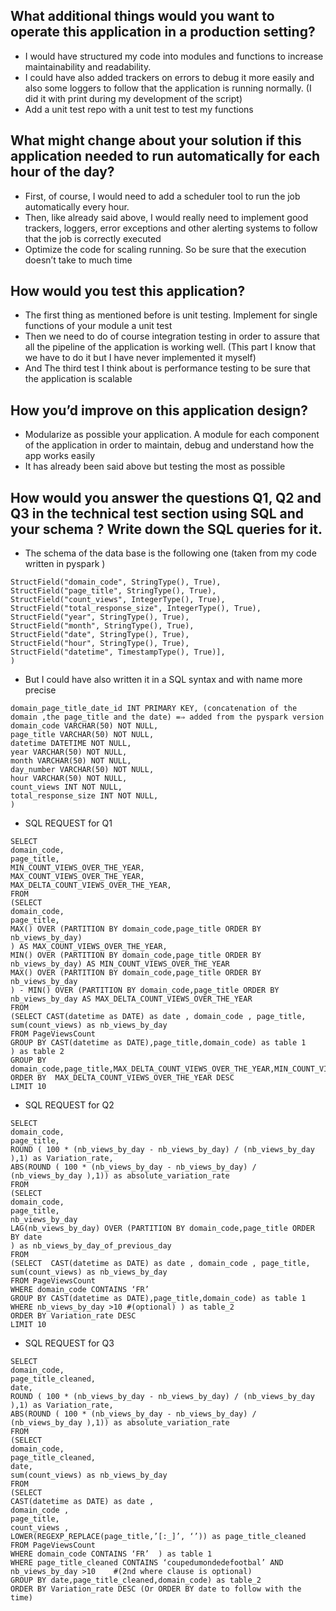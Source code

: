 ## What additional things would you want to operate this application in a production setting?
 -  I would have structured my code into modules and functions to increase maintainability and readability.
 -  I could have also added trackers on errors to debug it more easily and also some loggers to follow that the application is running normally. (I did it with print during my development of the script)
 -  Add a unit test repo with a unit test to test my functions

## What might change about your solution if this application needed to run automatically for each hour of the day?
 -  First, of course, I would need to add a scheduler tool to run the job automatically every hour.
 -  Then, like already said above, I would really need to implement good trackers, loggers,   error exceptions and other alerting systems to follow that the job is correctly executed
-  Optimize the code for scaling running. So be sure that the execution doesn’t take to much time 

## How would you test this application?
 -  The first thing as mentioned before is unit testing.  Implement for single functions of your module a unit test 
 -  Then we need to do of course integration testing in order to assure that all the pipeline of the application is working well. (This part I know that we have to do it but I have never implemented it myself)
-  And The third test I think about is performance testing to be sure that the application is scalable 

## How you’d improve on this application design?

 -  Modularize as possible your application. A module for each component of the application in order to maintain,  debug and understand how the app works easily
 -  It has already been said above but testing the most as possible

##  How would you answer the questions Q1, Q2 and Q3 in the technical test section using SQL and your schema ? Write down the SQL queries for it.
- The schema of the data base is the following one (taken from my code written in pyspark ) 
```customSchema_for_saving = StructType([
StructField("domain_code", StringType(), True),
StructField("page_title", StringType(), True),
StructField("count_views", IntegerType(), True),
StructField("total_response_size", IntegerType(), True),
StructField("year", StringType(), True),
StructField("month", StringType(), True),
StructField("date", StringType(), True),
StructField("hour", StringType(), True),
StructField("datetime", TimestampType(), True)],
)
```
- But I could have also written it in a SQL syntax and with name more precise 
```CREATE TABLE PageViewsCount (
domain_page_title_date_id INT PRIMARY KEY, (concatenation of the domain ,the page_title and the date) =⇒ added from the pyspark version
domain_code VARCHAR(50) NOT NULL,
page_title VARCHAR(50) NOT NULL,
datetime DATETIME NOT NULL,
year VARCHAR(50) NOT NULL,
month VARCHAR(50) NOT NULL,
day_number VARCHAR(50) NOT NULL,
hour VARCHAR(50) NOT NULL,
count_views INT NOT NULL,
total_response_size INT NOT NULL,
)
```
- SQL REQUEST for Q1 
```
SELECT 
domain_code,
page_title,
MIN_COUNT_VIEWS_OVER_THE_YEAR,
MAX_COUNT_VIEWS_OVER_THE_YEAR,
MAX_DELTA_COUNT_VIEWS_OVER_THE_YEAR,
FROM
(SELECT
domain_code,
page_title,
MAX() OVER (PARTITION BY domain_code,page_title ORDER BY nb_views_by_day)
) AS MAX_COUNT_VIEWS_OVER_THE_YEAR,
MIN() OVER (PARTITION BY domain_code,page_title ORDER BY nb_views_by_day) AS MIN_COUNT_VIEWS_OVER_THE_YEAR
MAX() OVER (PARTITION BY domain_code,page_title ORDER BY nb_views_by_day
) - MIN() OVER (PARTITION BY domain_code,page_title ORDER BY nb_views_by_day AS MAX_DELTA_COUNT_VIEWS_OVER_THE_YEAR
FROM
(SELECT CAST(datetime as DATE) as date , domain_code , page_title, sum(count_views) as nb_views_by_day 
FROM PageViewsCount
GROUP BY CAST(datetime as DATE),page_title,domain_code) as table 1 
) as table 2
GROUP BY domain_code,page_title,MAX_DELTA_COUNT_VIEWS_OVER_THE_YEAR,MIN_COUNT_VIEWS_OVER_THE_YEAR,MAX_COUNT_VIEWS_OVER_THE_YEAR
ORDER BY  MAX_DELTA_COUNT_VIEWS_OVER_THE_YEAR DESC
LIMIT 10
```
- SQL REQUEST for Q2 
```
SELECT 
domain_code,
page_title,
ROUND ( 100 * (nb_views_by_day - nb_views_by_day) / (nb_views_by_day ),1) as Variation_rate,
ABS(ROUND ( 100 * (nb_views_by_day - nb_views_by_day) / (nb_views_by_day ),1)) as absolute_variation_rate
FROM
(SELECT 
domain_code,
page_title,
nb_views_by_day
LAG(nb_views_by_day) OVER (PARTITION BY domain_code,page_title ORDER BY date
) as nb_views_by_day_of_previous_day
FROM
(SELECT  CAST(datetime as DATE) as date , domain_code , page_title, sum(count_views) as nb_views_by_day 
FROM PageViewsCount
WHERE domain_code CONTAINS ‘FR’  
GROUP BY CAST(datetime as DATE),page_title,domain_code) as table 1 
WHERE nb_views_by_day >10 #(optional) ) as table_2
ORDER BY Variation_rate DESC
LIMIT 10
```
- SQL REQUEST for Q3 
```
SELECT 
domain_code,
page_title_cleaned,
date,
ROUND ( 100 * (nb_views_by_day - nb_views_by_day) / (nb_views_by_day ),1) as Variation_rate,
ABS(ROUND ( 100 * (nb_views_by_day - nb_views_by_day) / (nb_views_by_day ),1)) as absolute_variation_rate
FROM
(SELECT 
domain_code,
page_title_cleaned,
date,
sum(count_views) as nb_views_by_day
FROM
(SELECT  
CAST(datetime as DATE) as date ,
domain_code ,
page_title, 
count_views ,
LOWER(REGEXP_REPLACE(page_title,’[:_]’, ‘’)) as page_title_cleaned
FROM PageViewsCount
WHERE domain_code CONTAINS ‘FR’  ) as table 1 
WHERE page_title_cleaned CONTAINS ‘coupedumondedefootbal’ AND nb_views_by_day >10    #(2nd where clause is optional) 
GROUP BY date,page_title_cleaned,domain_code) as table_2
ORDER BY Variation_rate DESC (Or ORDER BY date to follow with the time)
```




